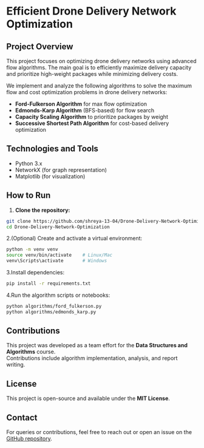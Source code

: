 # Efficient Drone Delivery Network Optimization

## Project Overview

This project focuses on optimizing drone delivery networks using advanced flow algorithms. The main goal is to efficiently maximize delivery capacity and prioritize high-weight packages while minimizing delivery costs.

We implement and analyze the following algorithms to solve the maximum flow and cost optimization problems in drone delivery networks:

- **Ford-Fulkerson Algorithm** for max flow optimization  
- **Edmonds-Karp Algorithm** (BFS-based) for flow search  
- **Capacity Scaling Algorithm** to prioritize packages by weight  
- **Successive Shortest Path Algorithm** for cost-based delivery optimization

## Technologies and Tools

- Python 3.x  
- NetworkX (for graph representation)  
- Matplotlib (for visualization)  

## How to Run

1. **Clone the repository:**

```bash
git clone https://github.com/shreya-13-04/Drone-Delivery-Network-Optimization.git
cd Drone-Delivery-Network-Optimization
```

2.(Optional) Create and activate a virtual environment:

```bash
python -m venv venv
source venv/bin/activate    # Linux/Mac
venv\Scripts\activate       # Windows
```

3.Install dependencies:
```bash
pip install -r requirements.txt
```
4.Run the algorithm scripts or notebooks:

```bash
python algorithms/ford_fulkerson.py
python algorithms/edmonds_karp.py
```

## Contributions

This project was developed as a team effort for the **Data Structures and Algorithms** course.  
Contributions include algorithm implementation, analysis, and report writing.

## License

This project is open-source and available under the **MIT License**.

## Contact

For queries or contributions, feel free to reach out or open an issue on the [GitHub repository](https://github.com/shreya-13-04/Drone-Delivery-Network-Optimization).

